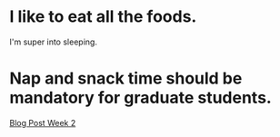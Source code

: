 # I like to eat all the foods.

I'm super into sleeping.

# Nap and snack time should be mandatory for graduate students.

[Blog Post Week 2](Blog-Post-Week-2)
